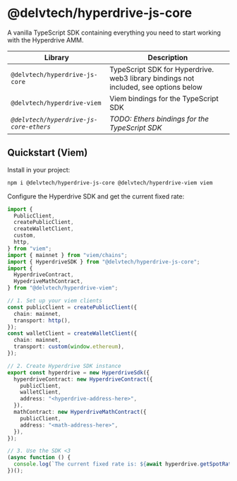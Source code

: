 # @delvtech/hyperdrive-js-core

A vanilla TypeScript SDK containing everything you need to start working with
the Hyperdrive AMM.

| Library                    | Description                                                                          |
| -------------------------- | ------------------------------------------------------------------------------------ |
| `@delvtech/hyperdrive-js-core`          | TypeScript SDK for Hyperdrive. web3 library bindings not included, see options below |
| `@delvtech/hyperdrive-viem`     | Viem bindings for the TypeScript SDK                                                 |
| _`@delvtech/hyperdrive-js-core-ethers`_ | _TODO: Ethers bindings for the TypeScript SDK_                                       |

## Quickstart (Viem)

Install in your project:

```bash
npm i @delvtech/hyperdrive-js-core @delvtech/hyperdrive-viem viem
```

Configure the Hyperdrive SDK and get the current fixed rate:

```ts
import {
  PublicClient,
  createPublicClient,
  createWalletClient,
  custom,
  http,
} from "viem";
import { mainnet } from "viem/chains";
import { HyperdriveSDK } from "@delvtech/hyperdrive-js-core";
import {
  HyperdriveContract,
  HypedriveMathContract,
} from "@delvtech/hyperdrive-viem";

// 1. Set up your viem clients
const publicClient = createPublicClient({
  chain: mainnet,
  transport: http(),
});
const walletClient = createWalletClient({
  chain: mainnet,
  transport: custom(window.ethereum),
});

// 2. Create Hyperdrive SDK instance
export const hyperdrive = new HyperdriveSdk({
  hyperdriveContract: new HyperdriveContract({
    publicClient,
    walletClient,
    address: "<hyperdrive-address-here>",
  }),
  mathContract: new HyperdriveMathContract({
    publicClient,
    address: "<math-address-here>",
  }),
});

// 3. Use the SDK <3
(async function () {
  console.log(`The current fixed rate is: ${await hyperdrive.getSpotRate()}`);
})();
```
